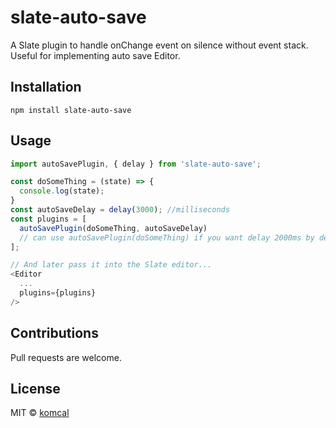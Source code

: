 # slate-auto-save

A Slate plugin to handle onChange event on silence without event stack. Useful for implementing auto save Editor.

## Installation
```
npm install slate-auto-save
```

## Usage
```javascript
import autoSavePlugin, { delay } from 'slate-auto-save';

const doSomeThing = (state) => {
  console.log(state);
}
const autoSaveDelay = delay(3000); //milliseconds
const plugins = [
  autoSavePlugin(doSomeThing, autoSaveDelay)
  // can use autoSavePlugin(doSomeThing) if you want delay 2000ms by default
];

// And later pass it into the Slate editor...
<Editor
  ...
  plugins={plugins}
/>
```
## Contributions
Pull requests are welcome.

## License
MIT © [komcal](https://github.com/komcal)
